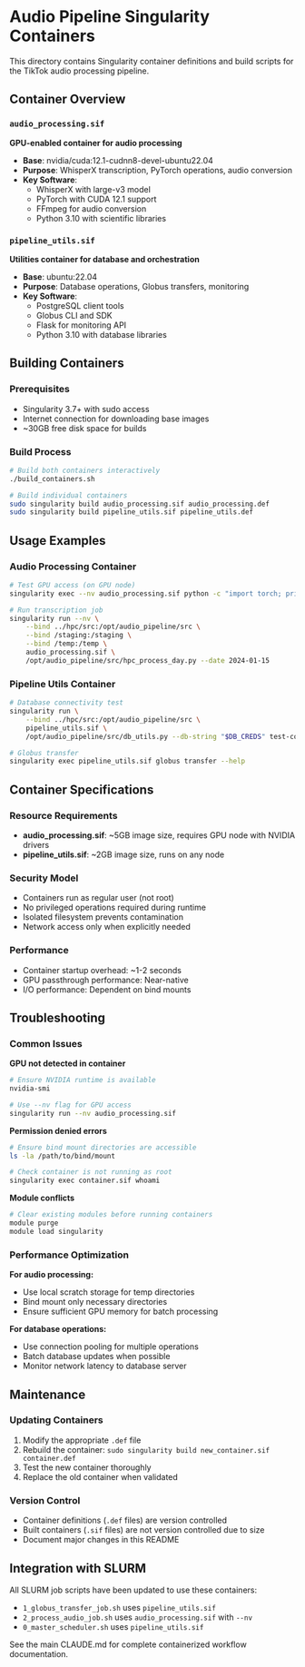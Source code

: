 # Audio Pipeline Singularity Containers

This directory contains Singularity container definitions and build scripts for the TikTok audio processing pipeline.

## Container Overview

### `audio_processing.sif`
**GPU-enabled container for audio processing**
- **Base**: nvidia/cuda:12.1-cudnn8-devel-ubuntu22.04
- **Purpose**: WhisperX transcription, PyTorch operations, audio conversion
- **Key Software**:
  - WhisperX with large-v3 model
  - PyTorch with CUDA 12.1 support
  - FFmpeg for audio conversion
  - Python 3.10 with scientific libraries

### `pipeline_utils.sif`
**Utilities container for database and orchestration**
- **Base**: ubuntu:22.04
- **Purpose**: Database operations, Globus transfers, monitoring
- **Key Software**:
  - PostgreSQL client tools
  - Globus CLI and SDK
  - Flask for monitoring API
  - Python 3.10 with database libraries

## Building Containers

### Prerequisites
- Singularity 3.7+ with sudo access
- Internet connection for downloading base images
- ~30GB free disk space for builds

### Build Process
```bash
# Build both containers interactively
./build_containers.sh

# Build individual containers
sudo singularity build audio_processing.sif audio_processing.def
sudo singularity build pipeline_utils.sif pipeline_utils.def
```

## Usage Examples

### Audio Processing Container
```bash
# Test GPU access (on GPU node)
singularity exec --nv audio_processing.sif python -c "import torch; print(torch.cuda.is_available())"

# Run transcription job
singularity run --nv \
    --bind ../hpc/src:/opt/audio_pipeline/src \
    --bind /staging:/staging \
    --bind /temp:/temp \
    audio_processing.sif \
    /opt/audio_pipeline/src/hpc_process_day.py --date 2024-01-15
```

### Pipeline Utils Container
```bash
# Database connectivity test
singularity run \
    --bind ../hpc/src:/opt/audio_pipeline/src \
    pipeline_utils.sif \
    /opt/audio_pipeline/src/db_utils.py --db-string "$DB_CREDS" test-connection

# Globus transfer
singularity exec pipeline_utils.sif globus transfer --help
```

## Container Specifications

### Resource Requirements
- **audio_processing.sif**: ~5GB image size, requires GPU node with NVIDIA drivers
- **pipeline_utils.sif**: ~2GB image size, runs on any node

### Security Model
- Containers run as regular user (not root)
- No privileged operations required during runtime
- Isolated filesystem prevents contamination
- Network access only when explicitly needed

### Performance
- Container startup overhead: ~1-2 seconds
- GPU passthrough performance: Near-native
- I/O performance: Dependent on bind mounts

## Troubleshooting

### Common Issues

**GPU not detected in container**
```bash
# Ensure NVIDIA runtime is available
nvidia-smi

# Use --nv flag for GPU access
singularity run --nv audio_processing.sif
```

**Permission denied errors**
```bash
# Ensure bind mount directories are accessible
ls -la /path/to/bind/mount

# Check container is not running as root
singularity exec container.sif whoami
```

**Module conflicts**
```bash
# Clear existing modules before running containers
module purge
module load singularity
```

### Performance Optimization

**For audio processing:**
- Use local scratch storage for temp directories
- Bind mount only necessary directories
- Ensure sufficient GPU memory for batch processing

**For database operations:**
- Use connection pooling for multiple operations
- Batch database updates when possible
- Monitor network latency to database server

## Maintenance

### Updating Containers
1. Modify the appropriate `.def` file
2. Rebuild the container: `sudo singularity build new_container.sif container.def`
3. Test the new container thoroughly
4. Replace the old container when validated

### Version Control
- Container definitions (`.def` files) are version controlled
- Built containers (`.sif` files) are not version controlled due to size
- Document major changes in this README

## Integration with SLURM

All SLURM job scripts have been updated to use these containers:
- `1_globus_transfer_job.sh` uses `pipeline_utils.sif`
- `2_process_audio_job.sh` uses `audio_processing.sif` with `--nv`
- `0_master_scheduler.sh` uses `pipeline_utils.sif`

See the main CLAUDE.md for complete containerized workflow documentation.